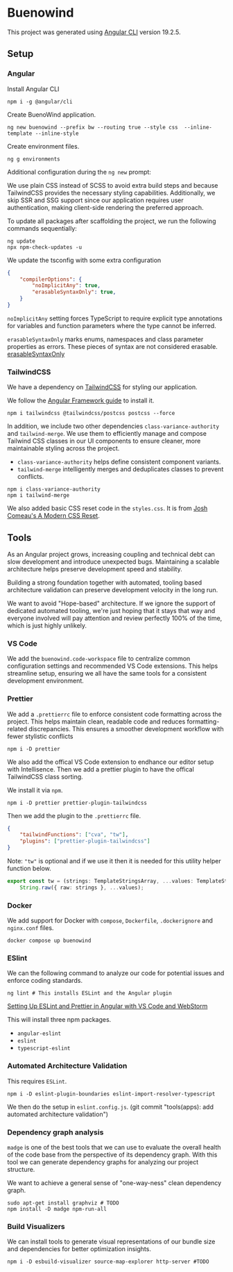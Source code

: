 # Buenowind

This project was generated using [Angular CLI](https://github.com/angular/angular-cli) version 19.2.5.

## Setup

### Angular

Install Angular CLI

```shell
npm i -g @angular/cli
```

Create BuenoWind application.

```shell
ng new buenowind --prefix bw --routing true --style css  --inline-template --inline-style
```

Create environment files.

```shell
ng g environments
```

Additional configuration during the `ng new` prompt:

We use plain CSS instead of SCSS to avoid extra build steps and because TailwindCSS provides the necessary styling capabilities. Additionally, we skip SSR and SSG support since our application requires user authentication, making client-side rendering the preferred approach.

To update all packages after scaffolding the project, we run the following commands sequentially:

```shell
ng update
npx npm-check-updates -u
```

We update the tsconfig with some extra configuration

```json
{
    "compilerOptions": {
        "noImplicitAny": true,
        "erasableSyntaxOnly": true,
    }
}
```

`noImplicitAny` setting forces TypeScript to require explicit type annotations for variables and function parameters where the type cannot be inferred.

`erasableSyntaxOnly` marks enums, namespaces and class parameter properties as errors. These pieces of syntax are not considered erasable. [erasableSyntaxOnly](https://www.totaltypescript.com/erasable-syntax-only)

### TailwindCSS

We have a dependency on [TailwindCSS](https://tailwindcss.com/) for styling our application.

We follow the [Angular Framework guide](https://tailwindcss.com/docs/installation/framework-guides/angular) to install it.

```shell
npm i tailwindcss @tailwindcss/postcss postcss --force
```

In addition, we include two other dependencies `class-variance-authority` and `tailwind-merge`.
We use them to efficiently manage and compose Tailwind CSS classes in our UI components to ensure cleaner,
more maintainable styling across the project.

- `class-variance-authority` helps define consistent component variants.
- `tailwind-merge` intelligently merges and deduplicates classes to prevent conflicts.

```shell
npm i class-variance-authority
npm i tailwind-merge
```

We also added basic CSS reset code in the `styles.css`.
It is from [Josh Comeau's A Modern CSS Reset](https://www.joshwcomeau.com/css/custom-css-reset/).

## Tools

As an Angular project grows, increasing coupling and technical debt can slow development and introduce unexpected bugs. Maintaining a scalable architecture helps preserve development speed and stability.

Building a strong foundation together with automated, tooling based architecture validation can preserve development
velocity in the long run.

We want to avoid "Hope-based" architecture. If we ignore the support of dedicated automated tooling, we're just hoping
that it stays that way and everyone involved will pay attention and review perfectly 100% of the time, which is just highly unlikely.

### VS Code

We add the `buenowind.code-workspace` file to centralize common configuration settings and recommended VS Code extensions.
This helps streamline setup, ensuring we all have the same tools for a consistent development environment.

### Prettier

We add a `.prettierrc` file to enforce consistent code formatting across the project.
This helps maintain clean, readable code and reduces formatting-related discrepancies.
This ensures a smoother development workflow with fewer stylistic conflicts

```shell
npm i -D prettier
```

We also add the offical VS Code extension to endhance our editor setup with Intellisence.
Then we add a prettier plugin to have the offical TailwindCSS class sorting.

We install it via `npm`.

```shell
npm i -D prettier prettier-plugin-tailwindcss
```

Then we add the plugin to the `.prettierrc` file.

```json
{
    "tailwindFunctions": ["cva", "tw"],
    "plugins": ["prettier-plugin-tailwindcss"]
}
```

Note: `"tw"` is optional and if we use it then it is needed for this utility helper function below.

```ts
export const tw = (strings: TemplateStringsArray, ...values: TemplateStringsArray[]) =>
    String.raw({ raw: strings }, ...values);
```

### Docker

We add support for Docker with `compose`, `Dockerfile`, `.dockerignore` and `nginx.conf` files.

```shell
docker compose up buenowind
```

### ESlint

We can the following command to analyze our code for potential issues and enforce coding standards.

```shell
ng lint # This installs ESLint and the Angular plugin
```

[Setting Up ESLint and Prettier in Angular with VS Code and WebStorm](https://senoritadeveloper.medium.com/setting-up-eslint-and-prettier-in-angular-with-vs-code-and-webstorm-4be8d558caea)

This will install three npm packages.

- `angular-eslint`
- `eslint`
- `typescript-eslint`

### Automated Architecture Validation

This requires `ESLint`.

```shell
npm i -D eslint-plugin-boundaries eslint-import-resolver-typescript
```

We then do the setup in `eslint.config.js`. (git commit "tools(apps): add automated architecture validation")

### Dependency graph analysis

`madge` is one of the best tools that we can use to evaluate the overall health of the code base from the perspective of its dependency graph. With this tool we can generate dependency graphs for analyzing our project structure.

We want to achieve a general sense of "one-way-ness" clean dependency graph.

```shell
sudo apt-get install graphviz # TODO
npm install -D madge npm-run-all
```

### Build Visualizers

We can install tools to generate visual representations of our bundle size and dependencies for better optimization insights.

```shell
npm i -D esbuild-visualizer source-map-explorer http-server #TODO
```

